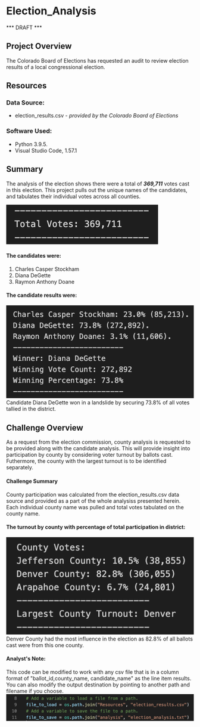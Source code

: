 # Election_Analysis
*** DRAFT ***
## Project Overview
The Colorado Board of Elections has requested an audit to review election results of a local congressional election.

## Resources
### Data Source:
- election_results.csv - *provided by the Colorado Board of Elections*

### Software Used:
+ Python 3.9.5.  
+ Visual Studio Code, 1.57.1

## Summary
The analysis of the election shows there were a total of ***369,711*** votes cast in this election. This project pulls out the unique names of the candidates, and tabulates their individual votes across all counties.

![Total Votes](Resources/PNG/Total_Votes.png)
#### The candidates were:
1. Charles Casper Stockham    
2. Diana DeGette    
3. Raymon Anthony Doane

#### The candidate results were:
![Candidate Results](Resources/PNG/Candidate_Results.png)
Candidate Diana DeGette won in a landslide by securing 73.8% of all votes tallied in the district.

## Challenge Overview
As a request from the election commission, county analysis is requested to be provided along with the candidate analysis. This will provide insight into participation by county by considering voter turnout by ballots cast. Futhermore, the county with the largest turnout is to be identified separately.

#### Challenge Summary
County participation was calculated from the election_results.csv data source and provided as
a part of the whole analysiss presented herein. Each individual county name was pulled and total votes tabulated on the county name.

#### The turnout by county with percentage of total participation in district:
![County Results](Resources/PNG/County_Results.png)
Denver County had the most influence in the election as 82.8% of all ballots cast were from
this one county.

#### Analyst's Note:
This code can be modified to work with any csv file that is in a column format of "ballot_id,county_name, candidate_name" as the line item results. You can also modify the output destination by pointing to another path and filename if you choose.
![Code Snippet](Resources/PNG/target_code.png)

